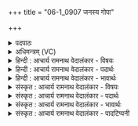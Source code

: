 +++
title = "06-1_0907 जनस्य गोपा"

+++
<details><summary>पदपाठः</summary>

ज꣡न꣢꣯स्य। गो꣣पाः꣢। गो꣣। पाः꣢। अ꣣जनिष्ट। जा꣡गृ꣢꣯विः। अ꣣ग्निः꣢। सु꣣द꣡क्षः꣢। सु꣣। द꣡क्षः꣢꣯। सु꣣वि꣡ता꣢य। न꣡व्य꣢꣯से। घृ꣣त꣡प्र꣢तीकः। घृ꣣त꣢। प्र꣣तीकः। बृहता꣢। दि꣣विस्पृ꣡शा꣢। दि꣣वि। स्पृ꣡शा꣢꣯। द्यु꣣म꣢त्। वि। भा꣣ति। भरते꣡भ्यः꣢। शु꣡चिः꣢꣯। ९०७।
</details>

<details><summary>अधिमन्त्रम् (VC)</summary>

- अग्निः
- सुतंभर आत्रेयः
- जगती
- निषादः
</details>

<details><summary>हिन्दी : आचार्य रामनाथ वेदालंकार - विषयः</summary>

प्रथम ऋचा में परमेश्वर का स्वरूप वर्णित है।
</details>

<details><summary>हिन्दी : आचार्य रामनाथ वेदालंकार - पदार्थः</summary>

पदार्थान्वयभाषाः -  (जागृविः)जागरूक परमेश्वर(जनस्य)सब मनुष्यों का(गोपाः)रक्षक(अजनिष्ट)बना हुआ है।(सुदक्षः)उत्तम बलवाला वह(अग्निः)अग्रनायक परमेश्वर(नव्यसे)अतिशय नवीन(सुविताय)भद्र-प्राप्ति के लिए सहायक होता है।(घृतप्रतीकः)तेजःस्वरूप, (शुचिः)पवित्र वह(भरतेभ्यः)धारणा,ध्यान,समाधि में स्थित जनों के लिए(दिविस्पृशा)आत्मा को छूनेवाले(बृहता)महान् तेज से(द्युमत्)दीप्यमान होता हुआ(वि भाति)शोभित होता है ॥१॥
</details>

<details><summary>हिन्दी : आचार्य रामनाथ वेदालंकार - भावार्थः</summary>

भावार्थभाषाः -  तेजःस्वरूप परमेश्वर उपासकों का रक्षक होता हुआ उन्हें दिव्य तेज प्रदान करके कृतार्थ करता है ॥१॥
</details>

<details><summary>संस्कृत : आचार्य रामनाथ वेदालंकार - विषयः</summary>

तत्रादौ परमेश्वरस्य स्वरूपमाह।
</details>

<details><summary>संस्कृत : आचार्य रामनाथ वेदालंकार - पदार्थः</summary>

पदार्थान्वयभाषाः -  (जागृविः)जागरूकः परमेश्वरः(जनस्य)सर्वेषां जनानाम्(गोपाः)रक्षकः(अजनिष्ट)जातोऽस्ति।(सुदक्षः)सुबलः सः(अग्निः)अग्रणीः परमेश्वरः(नव्यसे)अतिशयेन नवीनाय(सुविताय)भद्रप्राप्तये सहायको जायते।(घृतप्रतीकः)तेजःस्वरूपः।[घृतं तेजोमयं प्रतीकं रूपं यस्य सः। घृ क्षरणदीप्त्योः।] (शुचिः)पवित्रः सः(भरतेभ्यः२)धारणाध्यानसमाधिस्थेभ्यो जनेभ्यः।[डुभृञ् धारणपोषणयोः इत्यस्मात् ‘भृमृदृशि’ उ० ३।११० इत्यनेन अतच् प्रत्ययः।] (दिविस्पृशा)आत्मस्पर्शिना(बृहता)महता तेजसा(द्युमत्)भासमानः सन्(विभाति)शोभते ॥१॥३
</details>

<details><summary>संस्कृत : आचार्य रामनाथ वेदालंकार - भावार्थः</summary>

भावार्थभाषाः -  तेजःस्वरूपः परमेश्वर उपासकानां रक्षकः सन् तान् दिव्यतेजःप्रदानेन कृतार्थयति ॥१॥
</details>

<details><summary>संस्कृत : आचार्य रामनाथ वेदालंकार - पादटिप्पनी</summary>

टिप्पणी:   १. ऋ० ५।११।१, यजु० १५।२७। २. भरत इति ऋत्विङ्नाम। निघं० ३।१८। (भरतेभ्यः) धारणपोषणकृद्भ्यो मनुष्येभ्यः इति ऋ० ५।११।१ भाष्ये द०। ३. दयानन्दर्षिणा ऋग्भाष्ये यजुर्भाष्ये च मन्त्रोऽयं क्रमेण पावकपक्षे विद्युत्पक्षे च व्याख्यातः।
</details>